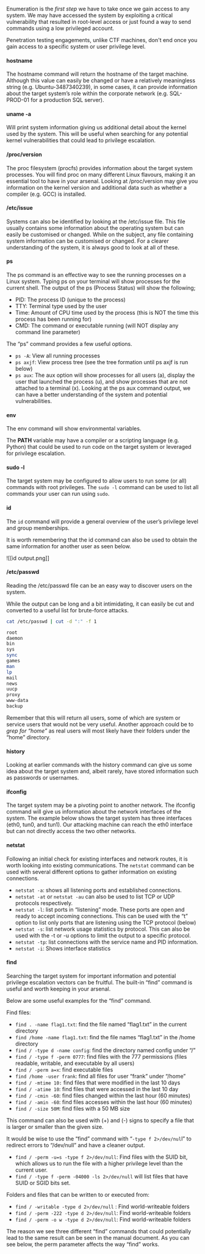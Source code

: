 
Enumeration is the *first step* we have to take once we gain access to any system. We may have accessed the system by exploiting a critical vulnerability that resulted in root-level access or just found a way to send commands using a low privileged account. 

Penetration testing engagements, unlike CTF machines, don't end once you gain access to a specific system or user privilege level. 

#### hostname

The hostname command will return the hostname of the target machine. Although this value can easily be changed or have a relatively meaningless string (e.g. Ubuntu-3487340239), in some cases, it can provide information about the target system’s role within the corporate network (e.g. SQL-PROD-01 for a production SQL server).

#### uname -a

Will print system information giving us additional detail about the kernel used by the system. This will be useful when searching for any potential kernel vulnerabilities that could lead to privilege escalation.

#### /proc/version

The proc filesystem (procfs) provides information about the target system processes. You will find proc on many different Linux flavours, making it an essential tool to have in your arsenal.
Looking at /proc/version may give you information on the kernel version and additional data such as whether a compiler (e.g. GCC) is installed.

#### /etc/issue

Systems can also be identified by looking at the /etc/issue file. This file usually contains some information about the operating system but can easily be customised or changed. While on the subject, any file containing system information can be customised or changed. For a clearer understanding of the system, it is always good to look at all of these.

#### ps

The ps command is an effective way to see the running processes on a Linux system. Typing ps on your terminal will show processes for the current shell.
The output of the ps (Process Status) will show the following;

- PID: The process ID (unique to the process) 
- TTY: Terminal type used by the user
- Time: Amount of CPU time used by the process (this is NOT the time this process has been running for)
- CMD: The command or executable running (will NOT display any command line parameter)

The “ps” command provides a few useful options.

- `ps -A`: View all running processes
- `ps axjf`: View process tree (see the tree formation until ps axjf is run below)
- `ps aux`: The aux option will show processes for all users (a), display the user that launched the process (u), and show processes that are not attached to a terminal (x). Looking at the ps aux command output, we can have a better understanding of the system and potential vulnerabilities.

#### env

The env command will show environmental variables.

The **PATH** variable may have a compiler or a scripting language (e.g. Python) that could be used to run code on the target system or leveraged for privilege escalation.

#### sudo -l

The target system may be configured to allow users to run some (or all) commands with root privileges. The `sudo -l` command can be used to list all commands your user can run using `sudo`.

#### id

The `id` command will provide a general overview of the user’s privilege level and group memberships.

It is worth remembering that the id command can also be used to obtain the same information for another user as seen below.

![[id output.png]]

#### /etc/passwd

Reading the /etc/passwd file can be an easy way to discover users on the system.

While the output can be long and a bit intimidating, it can easily be cut and converted to a useful list for brute-force attacks.

```bash
cat /etc/passwd | cut -d ":" -f 1

root 
daemon 
bin 
sys 
sync 
games 
man
lp 
mail 
news
uucp 
proxy 
www-data
backup
```

Remember that this will return all users, some of which are system or service users that would not be very useful. Another approach could be to *grep for “home”* as real users will most likely have their folders under the “home” directory.

#### history

Looking at earlier commands with the history command can give us some idea about the target system and, albeit rarely, have stored information such as passwords or usernames.

#### ifconfig

The target system may be a pivoting point to another network. The ifconfig command will give us information about the network interfaces of the system. The example below shows the target system has three interfaces (eth0, tun0, and tun1). Our attacking machine can reach the eth0 interface but can not directly access the two other networks.

#### netstat

Following an initial check for existing interfaces and network routes, it is worth looking into existing communications. The `netstat` command can be used with several different options to gather information on existing connections.

- `netstat -a`: shows all listening ports and established connections.
- `netstat -at` or `netstat -au` can also be used to list TCP or UDP protocols respectively.
- `netstat -l`: list ports in “listening” mode. These ports are open and ready to accept incoming connections. This can be used with the “t” option to list only ports that are listening using the TCP protocol (below)
- `netstat -s`: list network usage statistics by protocol. This can also be used with the -t or -u options to limit the output to a specific protocol.
- `netstat -tp`: list connections with the service name and PID information.
- `netstat -i`: Shows interface statistics

#### find

Searching the target system for important information and potential privilege escalation vectors can be fruitful. The built-in “find” command is useful and worth keeping in your arsenal.

Below are some useful examples for the “find” command.

Find files:

- `find . -name flag1.txt`: find the file named “flag1.txt” in the current directory
- `find /home -name flag1.txt`: find the file names “flag1.txt” in the /home directory
- `find / -type d -name config`: find the directory named config under “/”
- `find / -type f -perm 0777`: find files with the 777 permissions (files readable, writable, and executable by all users)
- `find / -perm a=x`: find executable files
- `find /home -user frank`: find all files for user “frank” under “/home”
- `find / -mtime 10:` find files that were modified in the last 10 days
- `find / -atime 10`: find files that were accessed in the last 10 day
- `find / -cmin -60`: find files changed within the last hour (60 minutes)
- `find / -amin -60`: find files accesses within the last hour (60 minutes)
- `find / -size 50M`: find files with a 50 MB size

This command can also be used with (+) and (-) signs to specify a file that is larger or smaller than the given size.

It would be wise to use the “find” command with “`-type f 2>/dev/nul`l” to redirect errors to “/dev/null” and have a cleaner output.

- `find / -perm -u=s -type f 2>/dev/null`: Find files with the SUID bit, which allows us to run the file with a higher privilege level than the current user.
- `find / -type f -perm -04000 -ls 2>/dev/null` will list files that have SUID or SGID bits set.

Folders and files that can be written to or executed from:

- `find / -writable -type d 2>/dev/null` : Find world-writeable folders
- `find / -perm -222 -type d 2>/dev/null`: Find world-writeable folders
- `find / -perm -o w -type d 2>/dev/null`: Find world-writeable folders

The reason we see three different “find” commands that could potentially lead to the same result can be seen in the manual document. As you can see below, the perm parameter affects the way “find” works.
